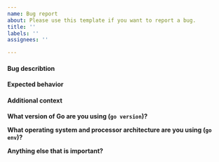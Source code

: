 ```yaml
---
name: Bug report
about: Please use this template if you want to report a bug.
title: ''
labels: ''
assignees: ''

---
```


#### Bug describtion
<!--
If possible, provide a recipe for reproducing the error.
Ideally provide a code snippet that shows the bug.
-->

#### Expected behavior
<!-- A clear and concise description of what you expected to happen. -->

#### Additional context

**What version of Go are you using (`go version`)?**

**What operating system and processor architecture are you using (`go env`)?**

**Anything else that is important?**
